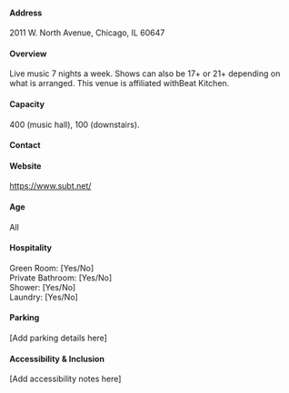 #### Address

2011 W. North Avenue, Chicago, IL 60647

#### Overview

Live music 7 nights a week. Shows can also be 17+ or 21+ depending on what is arranged. This venue is affiliated withBeat Kitchen.

#### Capacity

400 (music hall), 100 (downstairs).

#### Contact



#### Website

https://www.subt.net/

#### Age

All

#### Hospitality

Green Room: [Yes/No]  
Private Bathroom: [Yes/No]  
Shower: [Yes/No]  
Laundry: [Yes/No]

#### Parking

[Add parking details here]

#### Accessibility & Inclusion

[Add accessibility notes here]
